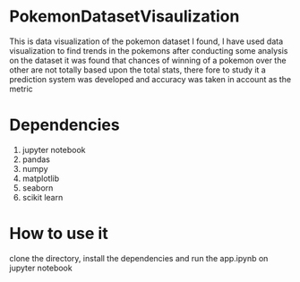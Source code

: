 # PokemonDatasetVisaulization
This is data visualization of the pokemon dataset I found, I have used data visualization to find trends in the pokemons 
after conducting some analysis on the dataset it was found that chances of winning of a pokemon over the other are not totally based upon the total stats, 
there fore to study it a prediction system was developed and accuracy was taken in account as the metric 

# Dependencies
1. jupyter notebook
2. pandas
3. numpy
4. matplotlib
5. seaborn
6. scikit learn

# How to use it
clone the directory, install the dependencies and run the app.ipynb on jupyter notebook
